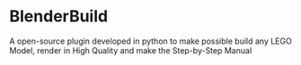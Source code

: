 # BlenderBuild
A open-source plugin developed in python to make possible build any LEGO Model, render in High Quality and make the Step-by-Step Manual
